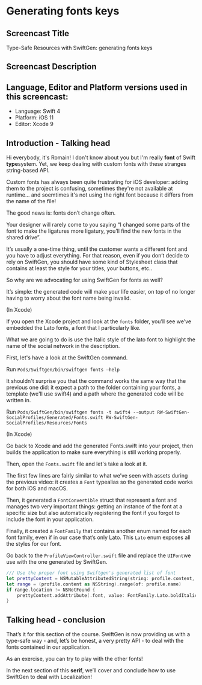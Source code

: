 # Generating fonts keys

## Screencast Title

Type-Safe Resources with SwiftGen: generating fonts keys

## Screencast Description

## Language, Editor and Platform versions used in this screencast:

* Language: Swift 4
* Platform: iOS 11
* Editor: Xcode 9

## Introduction - Talking head

Hi everybody, it's Romain! I don't know about you but I'm really **font** of Swift **type**system. Yet, we keep dealing
with custom fonts with these stranges string-based API.

Custom fonts has always been quite frustrating for iOS developer: adding them to the project is confusing, sometimes they're not available at runtime... and soemtimes it's not using the right font because it differs from the name of the file!

The good news is: fonts don’t change often.

Your designer will rarely come to you saying “I changed some parts of the font to make the ligatures more ligatury, you’ll find the new fonts in the shared drive”.

It’s usually a one-time thing, until the customer wants a different font and you have to adjust everything. For that reason, even if you don’t decide to rely on SwiftGen, you should have some kind of Stylesheet class that contains at least the style for your titles, your buttons, etc..

So why are we advocating for using SwiftGen for fonts as well?

It’s simple: the generated code will make your life easier, on top of no longer having to worry about the font name being invalid.

(In Xcode)

If you open the Xcode project and look at the `fonts` folder, you’ll see we’ve embedded the Lato fonts, a font that I particularly like.

What we are going to do is use the Italic style of the lato font to highlight the name of the social network in the description.

First, let's have a look at the SwiftGen command.

Run `Pods/Swiftgen/bin/swiftgen fonts —help`

It shouldn't surprise you that the command works the same way that the previous one did: it expect a path to the folder containing your fonts, a template (we'll use swift4) and a path where the generated code will be written in.

 Run `Pods/SwiftGen/bin/swiftgen fonts -t swift4 --output RW-SwiftGen-SocialProfiles/Generated/Fonts.swift RW-SwiftGen-SocialProfiles/Resources/Fonts`

(In Xcode)

Go back to Xcode and add the generated Fonts.swift into your project, then builds the application to make sure everything is still working properly.

Then, open the `Fonts.swift` file and let's take a look at it.

The first few lines are fairly similar to what we’ve seen with assets during the previous video: it creates a `Font` typealias so the generated code works for both iOS and macOS.

Then, it generated a `FontConvertible` struct that represent a font and manages two very important things: getting an instance of the font at a specific size but also automatically registering the font if you forgot to include the font in your application.

Finally, it created a `FontFamily` that contains another enum named for each font family, even if in our case that’s only Lato. This `Lato` enum exposes all the styles for our font.

Go back to the `ProfileViewController.swift` file and replace the `UIFont`we use with the one generated by SwiftGen.

```swift
/// Use the proper font using Swiftgen's generated list of font
let prettyContent = NSMutableAttributedString(string: profile.content, attributes: [.font: FontFamily.Lato.regular.font(size: 14)])
let range = (profile.content as NSString).range(of: profile.name)
if range.location != NSNotFound {
    prettyContent.addAttribute(.font, value: FontFamily.Lato.boldItalic.font(size: 14), range: range)
}
```

## Talking head - conclusion

That’s it for this section of the course. SwiftGen is now providing us with a type-safe way - and, let’s be honest, a very pretty API - to deal with the fonts contained in our application.

As an exercise, you can try to play with the other fonts!

In the next section of this **serif**, we’ll cover and conclude how to use SwiftGen to deal with Localization!
